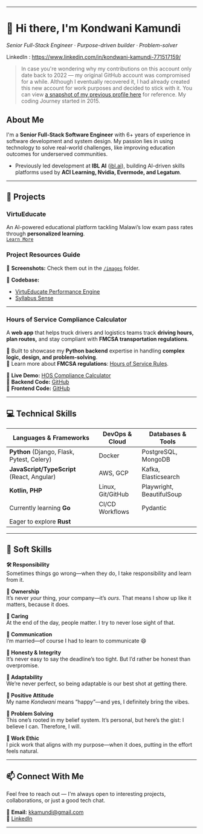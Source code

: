 
---

# 👋 Hi there, I'm Kondwani Kamundi  
_Senior Full-Stack Engineer · Purpose-driven builder · Problem-solver_

LinkedIn : https://www.linkedin.com/in/kondwani-kamundi-771517159/

> In case you're wondering why my contributions on this account only date back to 2022 — my original GitHub account was compromised for a while. Although I eventually recovered it, I had already created this new account for work purposes and decided to stick with it. You can view [a snapshot of my previous profile here](https://1drv.ms/i/c/c79cff9e1cc5d2f4/EZmwXXtIUg5Jgsy7Fg6s0aYBPo51vKNBydSPPJ0uWcgBRg?e=rQh1rb) for reference. My coding Journey started in 2015.

## About Me  
I'm a **Senior Full-Stack Software Engineer** with 6+ years of experience in software development and system design. My passion lies in using technology to solve real-world challenges, like improving education outcomes for underserved communities.

- Previously led development at **IBL AI** ([ibl.ai](https://ibl.ai/)), building AI-driven skills platforms used by **ACI Learning, Nvidia, Evermode, and Legatum**.  

---

## 🚀 Projects  

### **VirtuEducate**  
An AI-powered educational platform tackling Malawi’s low exam pass rates through **personalized learning**.  
[`Learn More`](https://github.com/Virtu-E)

### Project Resources Guide

🔹 **Screenshots:** Check them out in the [`/images`](./images) folder.  

🔹 **Codebase:**

-   [VirtuEducate Performance Engine](https://github.com/PempheroKamundi/performance_engine)
-   [Syllabus Sense](https://github.com/PempheroKamundi/syllabus_sense)
  
---

### **Hours of Service Compliance Calculator**  
A **web app** that helps truck drivers and logistics teams track **driving hours, plan routes,** and stay compliant with **FMCSA transportation regulations**.  

🔹 Built to showcase my **Python backend** expertise in handling **complex logic, design, and problem-solving**.  
🔹 Learn more about **FMCSA regulations**: [Hours of Service Rules](https://www.fmcsa.dot.gov/regulations/hours-service/summary-hours-service-regulations).  

🔹 **Live Demo:** [HOS Compliance Calculator](https://web-production-03ad.up.railway.app/)  
🔹 **Backend Code:** [GitHub](https://github.com/PempheroKamundi/route_manager)  
🔹 **Frontend Code:** [GitHub](https://github.com/PempheroKamundi/electronic_logger_web)  

---

## 💻 Technical Skills  

| **Languages & Frameworks**                      | **DevOps & Cloud**             | **Databases & Tools**            |
|--------------------------------------------------|--------------------------------|----------------------------------|
| **Python** (Django, Flask, Pytest, Celery)       | Docker                         | PostgreSQL, MongoDB              |
| **JavaScript/TypeScript** (React, Angular)       | AWS, GCP                       | Kafka, Elasticsearch             |
| **Kotlin, PHP**                                  | Linux, Git/GitHub              | Playwright, BeautifulSoup        |
| Currently learning **Go**                        | CI/CD Workflows                | Pydantic                         |
| Eager to explore **Rust**                        |                                |                                  |

---

## 🧠 Soft Skills

**🛠 Responsibility**  
Sometimes things go wrong—when they do, I take responsibility and learn from it.

**🏢 Ownership**  
It’s never *your* thing, *your* company—it’s *ours*. That means I show up like it matters, because it does.

**💙 Caring**  
At the end of the day, people matter. I try to never lose sight of that.

**💬 Communication**  
I’m married—of course I had to learn to communicate 😄

**🤝 Honesty & Integrity**  
It’s never easy to say the deadline’s too tight. But I’d rather be honest than overpromise.

**🔄 Adaptability**  
We’re never perfect, so being adaptable is our best shot at getting there.

**🌟 Positive Attitude**  
My name *Kondwani* means “happy”—and yes, I definitely bring the vibes.

**🧩 Problem Solving**  
This one’s rooted in my belief system. It’s personal, but here’s the gist: I believe I can. Therefore, I will.

**💼 Work Ethic**  
I pick work that aligns with my purpose—when it does, putting in the effort feels natural.

---

## 📫 Connect With Me  
Feel free to reach out — I'm always open to interesting projects, collaborations, or just a good tech chat.

📧 **Email:** kkamundi@gmail.com  
🔗 [LinkedIn](https://www.linkedin.com/in/kondwani-kamundi-771517159/)

---

